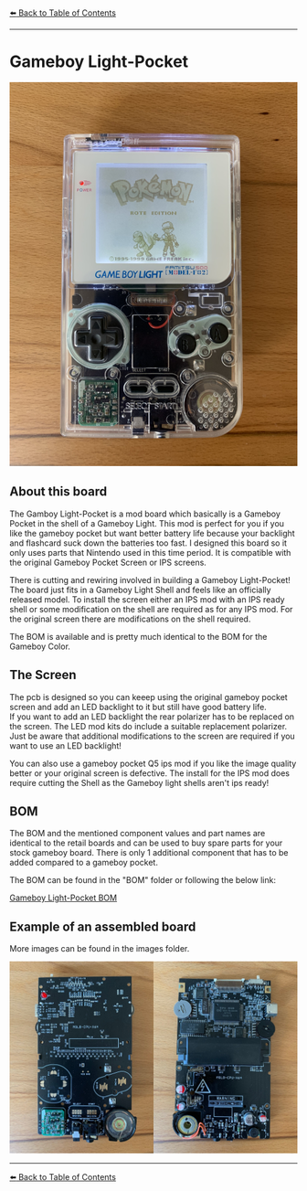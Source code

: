 [:arrow_left: Back to Table of Contents](/../../)

---

# Gameboy Light-Pocket

![](/Light-Pocket/Images/IMG_1401.jpg) 

## About this board
The Gamboy Light-Pocket is a mod board which basically is a Gameboy Pocket in the shell of a Gameboy Light.
This mod is perfect for you if you like the gameboy pocket but want better battery life because your backlight and flashcard suck down the batteries too fast.
I designed this board so it only uses parts that Nintendo used in this time period. It is compatible with the original Gameboy Pocket Screen or IPS screens.

There is cutting and rewiring involved in building a Gameboy Light-Pocket!
The board just fits in a Gameboy Light Shell and feels like an officially released model.
To install the screen either an IPS mod with an IPS ready shell or some modification on the shell are required as for any IPS mod.
For the original screen there are modifications on the shell required. 

The BOM is available and is pretty much identical to the BOM for the Gameboy Color.

## The Screen
The pcb is designed so you can keeep using the original gameboy pocket screen and add an LED backlight to it but still have good battery life.  
If you want to add an LED backlight the rear polarizer has to be replaced on the screen. The LED mod kits do include a suitable replacement polarizer.
Just be aware that additional modifications to the screen are required if you want to use an LED backlight!

You can also use a gameboy pocket Q5 ips mod if you like the image quality better or your original screen is defective.
The install for the IPS mod does require cutting the Shell as the Gameboy light shells aren't ips ready!

## BOM
The BOM and the mentioned component values and part names are identical to the retail boards and can be used to buy spare parts for your stock gameboy board.
There is only 1 additional component that has to be added compared to a gameboy pocket.

The BOM can be found in the "BOM" folder or following the below link:

[Gameboy Light-Pocket BOM](/Light-Pocket/BOM/BOM_MGLB.xlsx)

## Example of an assembled board
More images can be found in the images folder.

![](/Light-Pocket/Images/Light_Pocket_pcb.jpg) 

---
[:arrow_left: Back to Table of Contents](/../../)
